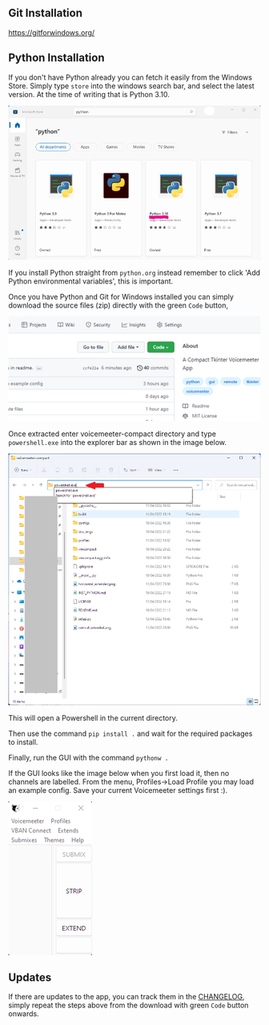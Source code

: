 ## Git Installation

https://gitforwindows.org/

## Python Installation

If you don't have Python already you can fetch it easily from the Windows Store. Simply type `store` into the windows search bar, and select the latest version. At the time of writing that is Python 3.10.

![Image of Python in Windows Store](./doc_imgs/wspython310.png)

If you install Python straight from `python.org` instead remember to click 'Add Python environmental variables', this is important.

Once you have Python and Git for Windows installed you can simply download the source files (zip) directly with the green `Code` button,

![Image of Code button](./doc_imgs/codebutton.png)

Once extracted enter voicemeeter-compact directory and type `powershell.exe` into the explorer bar as shown in the image below.

![Image of PS in Explorer](./doc_imgs/powershellinexplorerbar.png)

This will open a Powershell in the current directory.

Then use the command `pip install .` and wait for the required packages to install.

Finally, run the GUI with the command `pythonw .`

If the GUI looks like the image below when you first load it, then no channels are labelled. From the menu, Profiles->Load Profile you may load an example config. Save your current Voicemeeter settings first :).

![Image of no labels example](./doc_imgs/nolabels.png)

## Updates

If there are updates to the app, you can track them in the [CHANGELOG](CHANGELOG.md), simply repeat the
steps above from the download with green `Code` button onwards.

